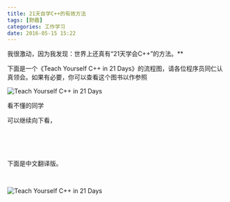 ```yaml
---
title: 21天自学C++的有效方法
tags: [野趣]
categories: 工作学习
date: 2016-05-15 15:22
---
```


我很激动，因为我发现：世界上还真有“21天学会C++”的方法。**

下面是一个《Teach Yourself  C++ in 21 Days》的流程图，请各位程序员同仁认真领会。如果有必要，你可以查看这个图书以作参照

![Teach Yourself  C++ in 21 Days](http://7xrl2u.com1.z0.glb.clouddn.com/TeachYourselefC++in21days00.jpg)

看不懂的同学

可以继续向下看，

<br />
<br />
<br />

下面是中文翻译版。

<br />

![Teach Yourself  C++ in 21 Days](http://7xrl2u.com1.z0.glb.clouddn.com/TeachYourselefC++in21days01.png)